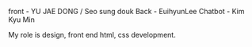 
front - YU JAE DONG / Seo sung douk
Back - EuihyunLee
Chatbot - Kim Kyu Min



My role is design, front end html, css development.
